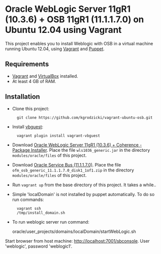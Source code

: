# Oracle WebLogic Server 11gR1 (10.3.6) + OSB 11gR1 (11.1.1.7.0)  on Ubuntu 12.04 using Vagrant

This project enables you to install Weblogic with OSB in a virtual machine running
Ubuntu 12.04, using [Vagrant] and [Puppet].

## Requirements

* [Vagrant] and [VirtualBox] installed.
* At least 4 GB of RAM.

## Installation

* Clone this project:

        git clone https://github.com/kgrodzicki/vagrant-ubuntu-osb.git

* Install [vbguest]:

        vagrant plugin install vagrant-vbguest

* Download [Oracle WebLogic Server 11gR1 (10.3.6) + Coherence - Package Installer]. Place the file
  `wls1036_generic.jar` in the directory `modules/oracle/files`
  of this project.

* Download [Oracle Service Bus (11.1.1.7.0)]. Place the file
  `ofm_osb_generic_11.1.1.7.0_disk1_1of1.zip` in the directory `modules/oracle/files`
  of this project.

* Run `vagrant up` from the base directory of this project. It takes a while..

* Simple 'localDomain' is not installed by puppet automatically. To do so run commands:
  
        vagrant ssh
        /tmp/install_domain.sh

* To run weblogic server run command:
  
	oracle/user_projects/domains/localDomain/startWebLogic.sh

Start browser from host machine: [http://localhost:7001/sbconsole]. User 'weblogic', password 'weblogic1'.

[Vagrant]: http://www.vagrantup.com/

[VirtualBox]: https://www.virtualbox.org/

[Puppet]: http://puppetlabs.com/

[Oracle WebLogic Server 11gR1 (10.3.6) + Coherence - Package Installer]: http://www.oracle.com/technetwork/middleware/service-bus/downloads/index.html

[Oracle Service Bus (11.1.1.7.0)]: http://www.oracle.com/technetwork/middleware/service-bus/downloads/index.html

[vbguest]: https://github.com/dotless-de/vagrant-vbguest

[http://localhost:7001/sbconsole]: http://localhost:7001/sbconsole
